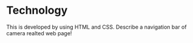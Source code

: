 # Technology

This is developed by using HTML and CSS. Describe a navigation bar of camera realted web page!